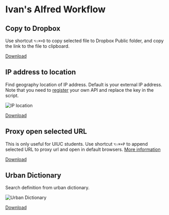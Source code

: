 Ivan's Alfred Workflow
======================

Copy to Dropbox
---------------

Use shortcut `⌥⇧⌘+D` to copy selected file to Dropbox Public folder, and copy the link to the file to clipboard.

[Download](http://d.pr/f/2m7C)

IP address to location
----------------------

Find geography location of IP address. Default is your external IP address.
Note that you need to [register](http://ipinfodb.com/register.php) your own API and replace the key in the script.  

![IP location](http://i.imgur.com/zjwrxtC.png)

[Download](http://d.pr/f/qdUn)

Proxy open selected URL
-----------------------

This is only useful for UIUC students.
Use shortcut `⌥⇧⌘+P` to append selected URL to proxy url and open in default browsers. [More information](https://proxy2.library.illinois.edu/menu)

[Download](http://d.pr/f/tCRn)

Urban Dictionary
----------------

Search definition from urban dictionary.

![Urban Dictionary](http://i.imgur.com/1UPjQBB.png)

[Download](http://d.pr/f/rzJj)
